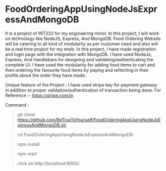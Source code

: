 # FoodOrderingAppUsingNodeJsExpressAndMongoDB
It is a project of INT222 for my engineering minor. In this project, I will work on technology like NodeJS, Express, And MongoDB. Food Ordering Website will be catering to all kind of modularity as per customer need and also will be a real time project for my ends.
In this project, I have made registration and login page with the integration with MongoDB. I have used NodeJs, Express, And Handlebars for designing and validating/authenticating the complete UI. I have used the modularity for adding food items to cart and then ordering the favourite food items by paying and reflecting in their profile about the order they have made.

Unique feature of the Project :
I have used stripe key for payment gateway in addition to proper validation/authentication of transaction being done.
For Reference :-
https://stripe.com/in


Command :
>  git clone https://github.com/BeTrueToYourself/FoodOrderingAppUsingNodeJsExpressAndMongoDB.git

>  cd FoodOrderingAppUsingNodeJsExpressAndMongoDB

>  npm install

>  npm start

>  click on http://localhost:8000/

